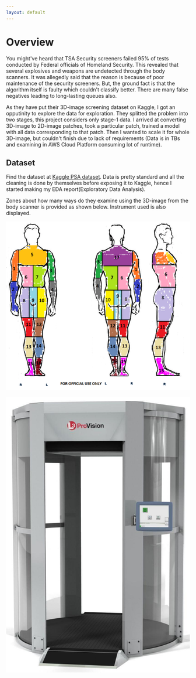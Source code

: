 ```yaml
---
layout: default
---
```


# Overview

You might've heard that TSA Security screeners failed 95% of tests conducted by Federal officials of Homeland Security. This revealed that several explosives and weapons are undetected through the body scanners. It was allegedly said that the reason is because of poor maintenance of the security screeners. But, the ground fact is that the algorithm itself is faulty which couldn't classify better. There are many false negatives leading to long-lasting queues also. 

As they have put their 3D-image screening dataset on Kaggle, I got an opputinity to explore the data for exploration. They splitted the problem into two stages, this project considers only stage-1 data. I arrived at converting 3D-image to 2D-image patches, took a particular patch, trained a model with all data corresponding to that patch. Then I wanted to scale it for whole 3D-image, but couldn't finish due to lack of requirements (Data is in TBs and examining in AWS Cloud Platform consuming lot of runtime).

## Dataset

Find the dataset at [Kaggle PSA dataset](https://www.kaggle.com/c/passenger-screening-algorithm-challenge/data). Data is pretty standard and all the cleaning is  done by themselves before exposing it to Kaggle, hence I started making my EDA report(Exploratory Data Analysis). 

Zones about how many ways do they examine using the 3D-image from the body scanner is provided as shown below. Instrument used is also displayed.

![body_zones](https://github.com/TejasReddy9/psa_homeland/blob/master/body_zones.png?raw=true)

![instrument](https://github.com/TejasReddy9/psa_homeland/blob/master/millimeter_scanner.jpg?raw=true)
